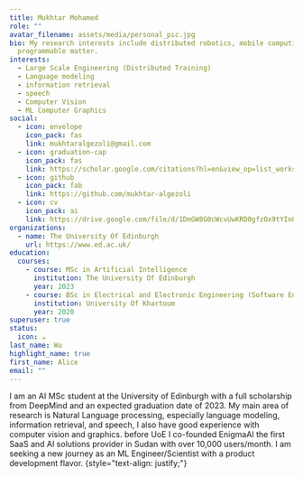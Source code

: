 ```yaml
---
title: Mukhtar Mohamed
role: ""
avatar_filename: assets/media/personal_pic.jpg
bio: My research interests include distributed robotics, mobile computing and
  programmable matter.
interests:
  - Large Scale Engineering (Distributed Training)
  - Language modeling
  - information retrieval
  - speech
  - Computer Vision
  - ML Computer Graphics
social:
  - icon: envelope
    icon_pack: fas
    link: mukhtaralgezoli@gmail.com
  - icon: graduation-cap
    icon_pack: fas
    link: https://scholar.google.com/citations?hl=en&view_op=list_works&gmla=AHoSzlVLck4lr0jwgZumkeybLnLAnr1PG8vtLma_9K5PBup8Vc-GVh6TdRAVDEBIEsLrmB0VIBMKlZFRW54I6Q&user=0LmLMMAAAAAJ
  - icon: github
    icon_pack: fab
    link: https://github.com/mukhtar-algezoli
  - icon: cv
    icon_pack: ai
    link: https://drive.google.com/file/d/1DmGW8G0cWcvUwKRD0gfzOx9tYInQZqCG/view?usp=sharing
organizations:
  - name: The University Of Edinburgh
    url: https://www.ed.ac.uk/
education:
  courses:
    - course: MSc in Artificial Intelligence
      institution: The University Of Edinburgh
      year: 2023
    - course: BSc in Electrical and Electronic Engineering (Software Engineering Major)
      institution: University Of Khartoum
      year: 2020
superuser: true
status:
  icon: ☕️
last_name: Wu
highlight_name: true
first_name: Alice
email: ""
---
```

I am an AI MSc student at the University of Edinburgh with a full scholarship from DeepMind and an expected graduation date of 2023. My main area of research is Natural Language processing, especially language modeling, information retrieval, and speech, I also have good experience with computer vision and graphics. before UoE I co-founded EnigmaAI the first SaaS and AI solutions provider in Sudan with over 10,000 users/month. I am seeking a new journey as an ML Engineer/Scientist with a product development flavor.
{style="text-align: justify;"}